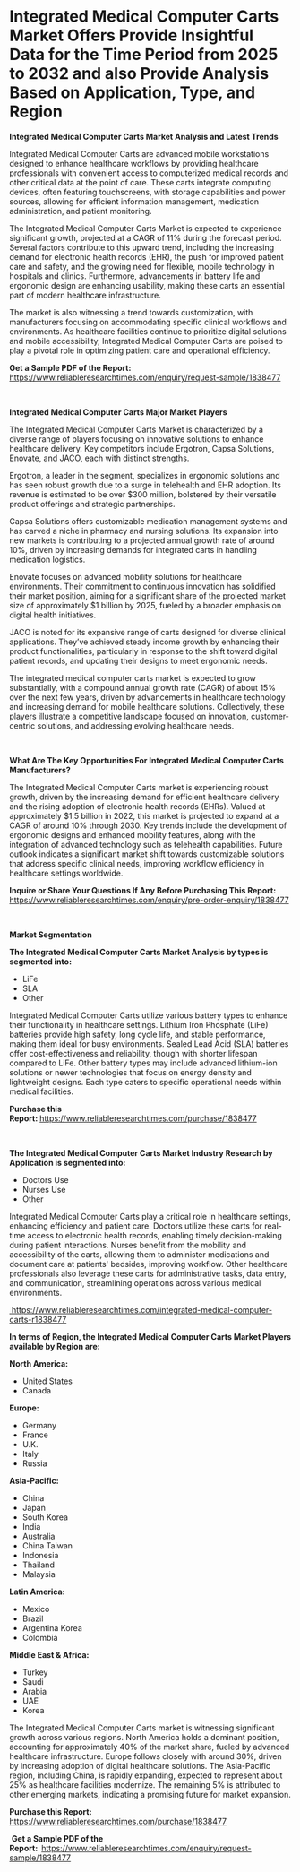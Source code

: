 <p><h1>Integrated Medical Computer Carts Market Offers Provide Insightful Data for the Time Period from 2025 to 2032 and also Provide Analysis Based on Application, Type, and Region</h1></p><p><strong>Integrated Medical Computer Carts Market Analysis and Latest Trends</strong></p>
<p><p>Integrated Medical Computer Carts are advanced mobile workstations designed to enhance healthcare workflows by providing healthcare professionals with convenient access to computerized medical records and other critical data at the point of care. These carts integrate computing devices, often featuring touchscreens, with storage capabilities and power sources, allowing for efficient information management, medication administration, and patient monitoring.</p><p>The Integrated Medical Computer Carts Market is expected to experience significant growth, projected at a CAGR of 11% during the forecast period. Several factors contribute to this upward trend, including the increasing demand for electronic health records (EHR), the push for improved patient care and safety, and the growing need for flexible, mobile technology in hospitals and clinics. Furthermore, advancements in battery life and ergonomic design are enhancing usability, making these carts an essential part of modern healthcare infrastructure. </p><p>The market is also witnessing a trend towards customization, with manufacturers focusing on accommodating specific clinical workflows and environments. As healthcare facilities continue to prioritize digital solutions and mobile accessibility, Integrated Medical Computer Carts are poised to play a pivotal role in optimizing patient care and operational efficiency.</p></p>
<p><strong>Get a Sample PDF of the Report:&nbsp;</strong> <a href="https://www.reliableresearchtimes.com/enquiry/request-sample/1838477?utm_campaign=2627&utm_medium=2&utm_source=Github&utm_content=ia&utm_term=14042025&utm_id=integrated-medical-computer-carts">https://www.reliableresearchtimes.com/enquiry/request-sample/1838477</a></p>
<p>&nbsp;</p>
<p><strong>Integrated Medical Computer Carts Major Market Players</strong></p>
<p><p>The Integrated Medical Computer Carts Market is characterized by a diverse range of players focusing on innovative solutions to enhance healthcare delivery. Key competitors include Ergotron, Capsa Solutions, Enovate, and JACO, each with distinct strengths.</p><p>Ergotron, a leader in the segment, specializes in ergonomic solutions and has seen robust growth due to a surge in telehealth and EHR adoption. Its revenue is estimated to be over $300 million, bolstered by their versatile product offerings and strategic partnerships.</p><p>Capsa Solutions offers customizable medication management systems and has carved a niche in pharmacy and nursing solutions. Its expansion into new markets is contributing to a projected annual growth rate of around 10%, driven by increasing demands for integrated carts in handling medication logistics.</p><p>Enovate focuses on advanced mobility solutions for healthcare environments. Their commitment to continuous innovation has solidified their market position, aiming for a significant share of the projected market size of approximately $1 billion by 2025, fueled by a broader emphasis on digital health initiatives.</p><p>JACO is noted for its expansive range of carts designed for diverse clinical applications. They’ve achieved steady income growth by enhancing their product functionalities, particularly in response to the shift toward digital patient records, and updating their designs to meet ergonomic needs.</p><p>The integrated medical computer carts market is expected to grow substantially, with a compound annual growth rate (CAGR) of about 15% over the next few years, driven by advancements in healthcare technology and increasing demand for mobile healthcare solutions. Collectively, these players illustrate a competitive landscape focused on innovation, customer-centric solutions, and addressing evolving healthcare needs.</p></p>
<p>&nbsp;</p>
<p><strong>What Are The Key Opportunities For Integrated Medical Computer Carts Manufacturers?</strong></p>
<p><p>The Integrated Medical Computer Carts market is experiencing robust growth, driven by the increasing demand for efficient healthcare delivery and the rising adoption of electronic health records (EHRs). Valued at approximately $1.5 billion in 2022, this market is projected to expand at a CAGR of around 10% through 2030. Key trends include the development of ergonomic designs and enhanced mobility features, along with the integration of advanced technology such as telehealth capabilities. Future outlook indicates a significant market shift towards customizable solutions that address specific clinical needs, improving workflow efficiency in healthcare settings worldwide.</p></p>
<p><strong>Inquire or Share Your Questions If Any Before Purchasing This Report:</strong> <a href="https://www.reliableresearchtimes.com/enquiry/pre-order-enquiry/1838477?utm_campaign=2627&utm_medium=2&utm_source=Github&utm_content=ia&utm_term=14042025&utm_id=integrated-medical-computer-carts">https://www.reliableresearchtimes.com/enquiry/pre-order-enquiry/1838477</a></p>
<p>&nbsp;</p>
<p><strong>Market Segmentation</strong></p>
<p><strong>The Integrated Medical Computer Carts Market Analysis by types is segmented into:</strong></p>
<p><ul><li>LiFe</li><li>SLA</li><li>Other</li></ul></p>
<p><p>Integrated Medical Computer Carts utilize various battery types to enhance their functionality in healthcare settings. Lithium Iron Phosphate (LiFe) batteries provide high safety, long cycle life, and stable performance, making them ideal for busy environments. Sealed Lead Acid (SLA) batteries offer cost-effectiveness and reliability, though with shorter lifespan compared to LiFe. Other battery types may include advanced lithium-ion solutions or newer technologies that focus on energy density and lightweight designs. Each type caters to specific operational needs within medical facilities.</p></p>
<p><strong>Purchase this Report:&nbsp;</strong><a href="https://www.reliableresearchtimes.com/purchase/1838477?utm_campaign=2627&utm_medium=2&utm_source=Github&utm_content=ia&utm_term=14042025&utm_id=integrated-medical-computer-carts">https://www.reliableresearchtimes.com/purchase/1838477</a></p>
<p>&nbsp;</p>
<p><strong>The Integrated Medical Computer Carts Market Industry Research by Application is segmented into:</strong></p>
<p><ul><li>Doctors Use</li><li>Nurses Use</li><li>Other</li></ul></p>
<p><p>Integrated Medical Computer Carts play a critical role in healthcare settings, enhancing efficiency and patient care. Doctors utilize these carts for real-time access to electronic health records, enabling timely decision-making during patient interactions. Nurses benefit from the mobility and accessibility of the carts, allowing them to administer medications and document care at patients' bedsides, improving workflow. Other healthcare professionals also leverage these carts for administrative tasks, data entry, and communication, streamlining operations across various medical environments.</p></p>
<p><a href="https://www.reliableresearchtimes.com/integrated-medical-computer-carts-r1838477?utm_campaign=2627&utm_medium=2&utm_source=Github&utm_content=ia&utm_term=14042025&utm_id=integrated-medical-computer-carts">&nbsp;https://www.reliableresearchtimes.com/integrated-medical-computer-carts-r1838477</a></p>
<p><strong>In terms of Region, the Integrated Medical Computer Carts Market Players available by Region are:</strong></p>
<p>
    <p> <strong> North America: </strong>
        <ul>
            <li>United States</li>
            <li>Canada</li>
        </ul>
        </p> 
    <p> <strong> Europe: </strong>
        <ul>
            <li>Germany</li>
            <li>France</li>
            <li>U.K.</li>
            <li>Italy</li>
            <li>Russia</li>
        </ul>
        </p> 
    <p> <strong> Asia-Pacific: </strong>
        <ul>
            <li>China</li>
            <li>Japan</li>
            <li>South Korea</li>
            <li>India</li>
            <li>Australia</li>
            <li>China Taiwan</li>
            <li>Indonesia</li>
            <li>Thailand</li>
            <li>Malaysia</li>
        </ul>
        </p> 
    <p> <strong> Latin America: </strong>
        <ul>
            <li>Mexico</li>
            <li>Brazil</li>
            <li>Argentina Korea</li>
            <li>Colombia</li>
        </ul>
        </p> 
    <p> <strong> Middle East & Africa: </strong>
        <ul>
            <li>Turkey</li>
            <li>Saudi</li>
            <li>Arabia</li>
            <li>UAE</li>
            <li>Korea</li>
        </ul>
    </p>
    </p>
<p><p>The Integrated Medical Computer Carts market is witnessing significant growth across various regions. North America holds a dominant position, accounting for approximately 40% of the market share, fueled by advanced healthcare infrastructure. Europe follows closely with around 30%, driven by increasing adoption of digital healthcare solutions. The Asia-Pacific region, including China, is rapidly expanding, expected to represent about 25% as healthcare facilities modernize. The remaining 5% is attributed to other emerging markets, indicating a promising future for market expansion.</p></p>
<p><strong>Purchase this Report: </strong><a href="https://www.reliableresearchtimes.com/purchase/1838477?utm_campaign=2627&utm_medium=2&utm_source=Github&utm_content=ia&utm_term=14042025&utm_id=integrated-medical-computer-carts">https://www.reliableresearchtimes.com/purchase/1838477</a></p>
<p>&nbsp;<strong>Get a Sample PDF of the Report:&nbsp;&nbsp;</strong><a href="https://www.reliableresearchtimes.com/enquiry/request-sample/1838477?utm_campaign=2627&utm_medium=2&utm_source=Github&utm_content=ia&utm_term=14042025&utm_id=integrated-medical-computer-carts">https://www.reliableresearchtimes.com/enquiry/request-sample/1838477</a></p>
<p><strong></strong></p>
<p><p></p><p></p><p></p></p>